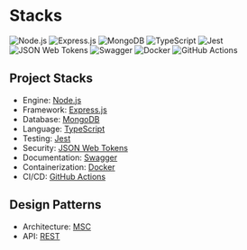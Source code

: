 # Stacks

![[Node.js](https://nodejs.org/)](https://img.shields.io/badge/Node.js-5FA04E?style=for-the-badge&logo=nodedotjs&logoColor=white)
![[Express.js](https://expressjs.com/)](https://img.shields.io/badge/Express.js-000000?style=for-the-badge&logo=express&logoColor=white)
![[MongoDB](https://www.mongodb.com/)](https://img.shields.io/badge/MongoDB-47A248?style=for-the-badge&logo=mongodb&logoColor=white)
![[TypeScript](https://www.typescriptlang.org/)](https://img.shields.io/badge/TypeScript-3178C6?style=for-the-badge&logo=typescript&logoColor=white)
![[Jest](https://jestjs.io/)](https://img.shields.io/badge/Jest-C21325?style=for-the-badge&logo=jest&logoColor=white)
![[JSON Web Tokens](https://jwt.io/)](https://img.shields.io/badge/JSON%20Web%20Tokens-000000?style=for-the-badge&logo=jsonwebtokens&logoColor=white)
![[Swagger](https://swagger.io/)](https://img.shields.io/badge/Swagger-85EA2D?style=for-the-badge&logo=swagger&logoColor=black)
![[Docker](https://www.docker.com/)](https://img.shields.io/badge/Docker-2496ED?style=for-the-badge&logo=docker&logoColor=white)
![[GitHub Actions](https://docs.github.com/en/actions)](https://img.shields.io/badge/GitHub%20Actions-2088FF?style=for-the-badge&logo=githubactions&logoColor=white)

## Project Stacks

* Engine: [Node.js](https://nodejs.org/)
* Framework: [Express.js](https://expressjs.com/)
* Database: [MongoDB](https://www.mongodb.com/)
* Language: [TypeScript](https://www.typescriptlang.org/)
* Testing: [Jest](https://jestjs.io/)
* Security: [JSON Web Tokens](https://jwt.io/)
* Documentation: [Swagger](https://swagger.io/)
* Containerization: [Docker](https://www.docker.com/)
* CI/CD: [GitHub Actions](https://docs.github.com/en/actions)

## Design Patterns

* Architecture: [MSC](https://martinfowler.com/eaaCatalog/serviceLayer.html)
* API: [REST](https://restfulapi.net/)
